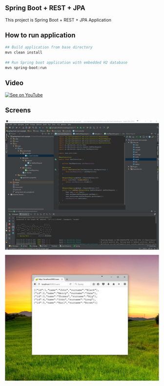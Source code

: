 Spring Boot + REST + JPA
---------------------------------------------

This project is Spring Boot + REST + JPA Application

How to run application
---------------------------------------------
```bash
## Build application from base directory
mvn clean install

## Run Spring boot application with embedded H2 database
mvn spring-boot:run
```

Video
---------------------------------------------

[![See on YouTube](http://img.youtube.com/vi/I1ydigiZ25g/0.jpg)](https://www.youtube.com/watch?v=I1ydigiZ25g)


Screens
---------------------------------------------

![alt text](https://github.com/DanielMichalski/spring-boot-rest-example/blob/master/src/main/resources/screens/screen1.png "Screen 1")

![alt text](https://github.com/DanielMichalski/spring-boot-rest-example/blob/master/src/main/resources/screens/screen2.png "Screen ")